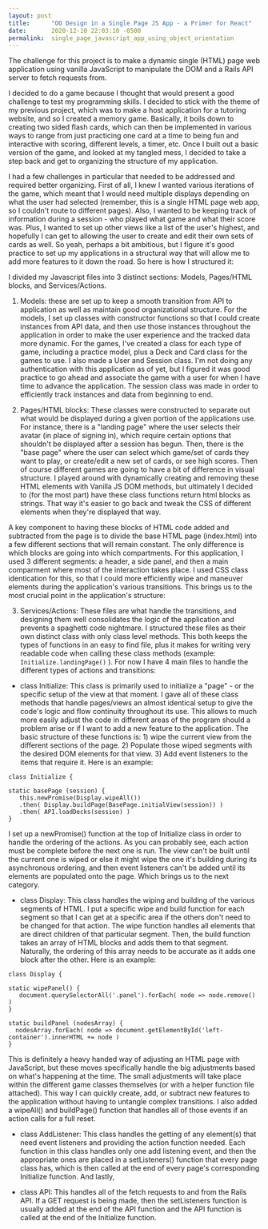 ```yaml
---
layout: post
title:      "OO Design in a Single Page JS App - a Primer for React"
date:       2020-12-10 22:03:10 -0500
permalink:  single_page_javascript_app_using_object_orientation
---
```



The challenge for this project is to make a dynamic single (HTML) page web application using vanilla JavaScript to manipulate the DOM and a Rails API server to fetch requests from. 

I decided to do a game because I thought that would present a good challenge to test my programming skills. I decided to stick with the theme of my previous project, which was to make a host application for a tutoring website, and so I created a memory game. Basically, it boils down to creating two sided flash cards, which can then be implemented in various ways to range from  just practicing one card at a time to being fun and interactive with scoring, different levels,  a timer, etc. Once I built out a basic version of the game, and looked at my tangled mess, I decided to take a step back and get to organizing the structure of my application. 

I had a few challenges in particular that needed to be addressed and required better organizing. First of all, I knew I wanted various iterations of the game, which meant that I would need multiple displays depending on what the user had selected (remember, this is a single HTML page web app, so I couldn't route to different pages). Also, I wanted to be keeping track of information during a session - who played what game and what their score was. Plus, I wanted to set up other views like a list of the user's highest, and hopefully I can get to allowing the user to create and edit their own sets of cards as well. So yeah, perhaps a bit ambitious, but I figure it's good practice to set up my applications in a structural way that will allow me to add more features to it down the road. So here is how I structured it:

I divided my Javascript files into 3 distinct sections: Models, Pages/HTML blocks, and Services/Actions.

1) Models: these are set up to keep a smooth transition from API to application as well as maintain good organizational structure. For the models, I set up classes with constructor functions so that I could create instances from API data, and then use those instances throughout the application in order to make the user experience and the tracked data more dynamic. For the games, I've created a class for each type of game, including a practice model, plus a Deck and Card class for the games to use. I also made a User and Session class. I'm not doing any authentication with this application as of yet, but I figured it was good practice to go ahead and associate the game with a user for when I have time to advance the application. The session class was made in order to efficiently track instances and data from beginning to end.

2) Pages/HTML blocks: These classes were constructed to separate out what would be displayed during a given portion of the applications use. For instance, there is a "landing page" where the user selects their avatar (in place of signing in), which require certain options that shouldn't be displayed after a session has begun. Then, there is the "base page" where the user can select which game/set of cards they want to play, or create/edit a new set of cards, or see high scores. Then of course different games are going to have a bit of difference in visual structure. I played around with dynamically creating and removing these HTML elements with Vanilla JS DOM methods, but ultimately I decided to (for the most part) have these class functions return html blocks as strings. That way it's easier to go back and tweak the CSS of different elements when they're displayed that way.

A key component to having these blocks of HTML code added and subtracted from the page is to divide the base HTML page (index.html) into a few different sections that will remain constant. The only difference is which blocks are going into which compartments. For this application, I used 3 different segments: a header, a side panel, and then a main comparment where most of the interaction takes place. I used CSS class identication for this, so that I could more efficiently wipe and maneuver elements during the application's various transitions. This brings us to the most crucial point in the application's structure:

3) Services/Actions: These files are what handle the transitions, and designing them well consolidates the logic of the application and prevents a spaghetti code nightmare. I structured these files as their own distinct class with only class level methods. This both keeps the types of functions in an easy to find file, plus it makes for writing very readable code when calling these class methods (example: `Initialize.landingPage()` ). For now I have 4 main files to handle the different types of actions and transitions:

* class Initialize: This class is primarily used to initialize a "page" - or the specific setup of the view at that moment. I gave all of these class methods that handle pages/views an almost identical setup to give the code's logic and flow continuity throughout its use. This allows to much more easily adjust the code in different areas of the program should a problem arise or if I want to add a new feature to the application. The basic structure of these functions is: 1) wipe the current view from the different sections of the page. 2) Populate those wiped segments with the desired DOM elements for that view. 3) Add event listeners to the items that require it. Here is an example: 

```
class Initialize {

static basePage (session) {
   this.newPromise(Display.wipeAll())
   .then( Display.buildPage(BasePage.initialView(session)) )
   .then( API.loadDecks(session) )
}
```

I set up a newPromise() function at the top of Initialize class in order to handle the ordering of the actions. As you can probably see, each action must be complete before the next one is run. The view can't be built until the current one is wiped or else it might wipe the one it's building during its asynchronous ordering, and then event listeners can't be added until its elements are populated onto the page. Which brings us to the next category.

*  class Display: This class handles the wiping and building of the various segments of HTML. I put a specific wipe and build function for each segment so that I can get at a specific area if the others don't need to be changed for that action. The wipe function handles all elements that are direct children of that particular segment. Then, the build function takes an array of HTML blocks and adds them to that segment. Naturally, the ordering of this array needs to be accurate as it adds one block after the other. Here is an example:

```
class Display {

static wipePanel() {
   document.querySelectorAll('.panel').forEach( node => node.remove() )
}

static buildPanel (nodesArray) {
  nodesArray.forEach( node => document.getElementById('left-container').innerHTML += node )
}
```

This is definitely a heavy handed way of adjusting an HTML page with JavaScript, but these moves specifically handle the big adjustments based on what's happening at the time. The small adjustments will take place within the different game classes themselves (or with a helper function file attached). This way I can quickly create, add, or subtract new features to the application without having to untangle complex transitions. I also added a wipeAll() and buildPage() function that handles all of those events if an action calls for a full reset.

*   class AddListener: This class handles the getting of any element(s) that need event listeners and providing the action function needed. Each function in this class handles only one add listening event, and then the appropriate ones are placed in a setListeners() function that every page class has, which is then called at the end of every page's corresponding Initialize function. And lastly,

*   class API: This handles all of the fetch requests to and from the Rails API. If a GET request is being made, then the setListeners function is usually added at the end of the API function and the API function is called at the end of the Initialize function.
